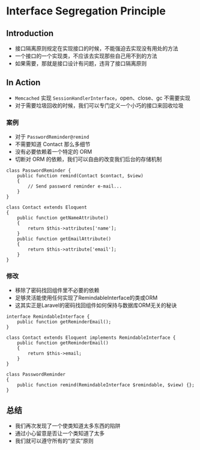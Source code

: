 # Interface Segregation Principle

## Introduction
* 接口隔离原则规定在实现接口的时候，不能强迫去实现没有用处的方法
* 一个接口的一个实现类，不应该去实现那些自己用不到的方法
* 如果需要，那就是接口设计有问题，违背了接口隔离原则

## In Action
* `Memcached` 实现 `SessionHandlerInterface`，open、close、gc 不需要实现
* 对于需要垃圾回收的时候，我们可以专门定义一个小巧的接口来回收垃圾

### 案例
* 对于 `PasswordReminder@remind`
* 不需要知道 Contact 那么多细节
* 没有必要依赖着一个特定的 ORM
* 切断对 ORM 的依赖，我们可以自由的改变我们后台的存储机制

```
class PasswordReminder {
    public function remind(Contact $contact, $view)
    {
        // Send password reminder e-mail...
    }
}
```

```
class Contact extends Eloquent
{
    public function getNameAttribute()
    {
        return $this->attributes['name'];
    }
    public function getEmailAttribute()
    {
        return $this->attribute['email'];
    }
}
```

### 修改
* 移除了密码找回组件里不必要的依赖
* 足够灵活能使用任何实现了RemindableInterface的类或ORM
* 这其实正是Laravel的密码找回组件如何保持与数据库ORM无关的秘诀

```
interface RemindableInterface {
    public function getReminderEmail();
}
```

```
class Contact extends Eloquent implements RemindableInterface {
    public function getReminderEmail()
    {
        return $this->email;
    }
}
```

```
class PasswordReminder
{
    public function remind(RemindableInterface $remindable, $view) {};
}
```

## 总结
* 我们再次发现了一个使类知道太多东西的陷阱
* 通过小心留意是否让一个类知道了太多
* 我们就可以遵守所有的“坚实”原则
